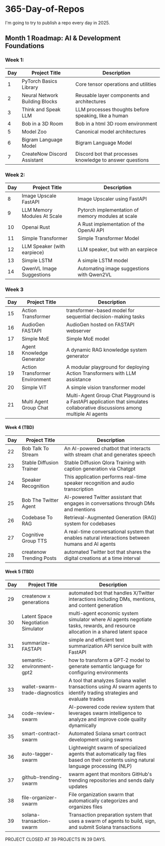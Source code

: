 # 365-Day-of-Repos 

I'm going to try to publish a repo every day in 2025.

## Month 1 Roadmap: AI & Development Foundations

### Week 1:

| Day | Project Title | Description | 
|-----|--------------|-------------|
| 1 | PyTorch Basics Library | Core tensor operations and utilities | https://github.com/peytontolbert/pytorch_basics_library
| 2 | Neural Network Building Blocks | Reusable layer components and architectures | https://github.com/peytontolbert/neural_network_building_blocks
| 3 | Think and Speak LLM | LLM processes thoughts before speaking, like a human | https://github.com/peytontolbert/think_and_speak_llm
| 4 | Bob in a 3D Room | Bob in a html 3D room environment | https://github.com/peytontolbert/bob-in-a-3d-room
| 5 | Model Zoo | Canonical model architectures | https://github.com/peytontolbert/model_zoo
| 6 | Bigram Language Model | Bigram Language Model | https://github.com/peytontolbert/bigram_language_model
| 7 | CreateNow Discord Assistant | Discord bot that processes knowledge to answer questions | https://github.com/peytontolbert/createnow-discord-assistant

### Week 2: 

| Day | Project Title | Description |
|-----|--------------|-------------|
| 8 | Image Upscale FastAPI | Image Upscaler using FastAPI | https://github.com/peytontolbert/image-upscale-fastapi
| 9 | LLM Memory Modules At Scale | Pytorch implementation of memory modules at scale | https://github.com/peytontolbert/llm_memory_modules_at_scale
| 10 | Openai Rust | A Rust implementation of the OpenAI API | https://github.com/peytontolbert/openai_rust
| 11 | Simple Transformer | Simple Transformer Model | https://github.com/peytontolbert/simple_transformer
| 12 | LLM Speaker (with earpiece) | LLM speaker, but with an earpiece | https://github.com/peytontolbert/llm_speaker_with_earpiece
| 13 | Simple LSTM | A simple LSTM model | https://github.com/peytontolbert/simple_LSTM
| 14 | QwenVL Image Suggestions | Automating image suggestions with Qwen2VL | https://github.com/peytontolbert/qwenvl-image-suggestions

### Week 3

| Day | Project Title | Description |
|-----|--------------|-------------|
| 15 | Action Transformer | transformer-based model for sequential decision-making tasks | https://github.com/peytontolbert/action-transformer
| 16 | AudioGen FASTAPI | AudioGen hosted on FASTAPI webserver | https://github.com/peytontolbert/audiogen-fastapi
| 17 | Simple MoE | Simple MoE model | https://github.com/peytontolbert/simple-moe
| 18 | Agent Knowledge Generator | A dynamic RAG knowledge system generator | https://github.com/peytontolbert/agent-knowledge-generator
| 19 | Action Transformer Environment | A modular playground for deploying Action Transformers with LLM assistance | https://github.com/peytontolbert/action-transformer-environment
| 20 | Simple ViT | A simple vision transformer model | https://github.com/peytontolbert/simple-vit
| 21 | Multi Agent Group Chat | Multi-Agent Group Chat Playground is a FastAPI application that simulates collaborative discussions among multiple AI agents | https://github.com/peytontolbert/multi-agent-group-chat

#### Week 4 (TBD)

| Day | Project Title | Description |
|-----|--------------|-------------|
| 22 | Bob Talk To Stream | An AI-powered chatbot that interacts with stream chat and generates speech | https://github.com/peytontolbert/bob-talk-to-stream
| 23 | Stable Diffusion Trainer | Stable Diffusion Qlora Training with caption generation via Chatgpt | https://github.com/peytontolbert/stable-diffusion-trainer
| 24 | Speaker Recognition | This application performs real-time speaker recognition and audio transcription | https://github.com/peytontolbert/speaker-recognition
| 25 | Bob The Twitter Agent | AI-powered Twitter assistant that engages in conversations through DMs and mentions | https://github.com/peytontolbert/bob-the-twitter-agent
| 26 | Codebase To RAG | Retrieval-Augmented Generation (RAG) system for codebases | https://github.com/peytontolbert/codebase-to-rag
| 27 | Cognitive Group TTS | A real-time conversational system that enables natural interactions between humans and AI agents | https://github.com/peytontolbert/cognitive-group-tts
| 28 | createnow Trending Posts | automated Twitter bot that shares the digital creations at a time interval  | https://github.com/peytontolbert/createnow-trending-posts

#### Week 5 (TBD)

| Day | Project Title | Description |
|-----|--------------|-------------|
| 29 | createnow x generations | automated bot that handles X/Twitter interactions including DMs, mentions, and content generation  | https://github.com/peytontolbert/create-x-generations
| 30 | Latent Space Negotiation Simulator | multi-agent economic system simulator where AI agents negotiate tasks, rewards, and resource allocation in a shared latent space  | https://github.com/peytontolbert/latent_space_negotiation_simulator
| 31 | summarize-FASTAPI | simple and efficient text summarization API service built with FastAPI  | https://github.com/peytontolbert/summarize-FASTAPI
| 32 | semantic-environment-gpt2 | how to transform a GPT‑2 model to generate semantic language for configuring environments | https://github.com/peytontolbert/semantic-environment-gpt2
| 33 | wallet-swarm-trade-diagnostics | A tool that analyzes Solana wallet transactions using AI swarm agents to identify trading strategies and evaluate trades | https://github.com/peytontolbert/wallet-swarm-trade-diagnostics
| 34 | code-review-swarm | AI-powered code review system that leverages swarm intelligence to analyze and improve code quality dynamically |  https://github.com/peytontolbert/code-review-swarm
| 35 | smart-contract-swarm | Automated Solana smart contract development using swarms | https://github.com/peytontolbert/smart-contract-swarm
| 36 | auto-tagger-swarm | Lightweight swarm of specialized agents that automatically tag files based on their contents using natural language processing (NLP) | https://github.com/peytontolbert/auto-tagger-swarm
| 37 | github-trending-swarm | swarm agent that monitors GitHub's trending repositories and sends daily updates | https://github.com/peytontolbert/github-trending-swarm
| 38 | file-organizer-swarm | File organization swarm that automatically categorizes and organizes files | https://github.com/peytontolbert/file-organizer-swarm
| 39 | solana-transaction-swarm | Transaction preparation system that uses a swarm of agents to build, sign, and submit Solana transactions | https://github.com/peytontolbert/solana-transaction-swarm

PROJECT CLOSED AT 39 PROJECTS IN 39 DAYS.
